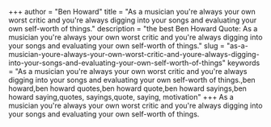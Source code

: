 +++
author = "Ben Howard"
title = "As a musician you're always your own worst critic and you're always digging into your songs and evaluating your own self-worth of things."
description = "the best Ben Howard Quote: As a musician you're always your own worst critic and you're always digging into your songs and evaluating your own self-worth of things."
slug = "as-a-musician-youre-always-your-own-worst-critic-and-youre-always-digging-into-your-songs-and-evaluating-your-own-self-worth-of-things"
keywords = "As a musician you're always your own worst critic and you're always digging into your songs and evaluating your own self-worth of things.,ben howard,ben howard quotes,ben howard quote,ben howard sayings,ben howard saying,quotes, sayings,quote, saying, motivation"
+++
As a musician you're always your own worst critic and you're always digging into your songs and evaluating your own self-worth of things.
